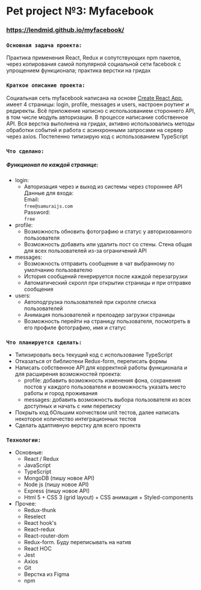 # Pet project №3: Myfacebook
### https://lendmid.github.io/myfacebook/

### `Основная задача проекта:`
Практика применения React, Redux и сопутствующих npm пакетов, через копирования самой популярной социальной сети facebook с упрощением функционала; практика верстки на гридах

### `Краткое описание проекта:`
Социальная сеть myfacebook написана на основе [Create React App](https://github.com/facebook/create-react-app), имеет 4 страницы: login, profile, messages и users, настроен роутинг и редиректы. Всё приложение написно с использованием стороннего API, в том числе модуль авторизации. В процессе написание собственное API. Вся верстка выполнена на гридах, активно использовались методы обработки событий и работа с асинхронными запросами на сервер через axios. Постепенно типизирую код с использованием TypeScript

### `Что сделано:`
##### Функционал по каждой странице:
* login:
    * Авторизация через и выход из системы через стороннее API <br/>
     Данные для входа:<br/> 
     Email: <br/>
     `free@samuraijs.com` <br/>
     Password: <br/>
     `free`
* profile:
    * Возможность обновить фотографию и статус у авторизованного пользователя 
    * Возможность добавить или удалить пост со стены. Стена общая для всех пользователей из-за ограничений API
* messages:
    * Возможность отправить сообщение в чат выбранному по умолчанию пользователю
    * История сообщений генерируется после каждой перезагрузки
    * Автоматический скролл при открытии страницы и при отправке сообщения
* users:
    * Автоподгрузка пользователей при скролле списка пользователей 
    * Анимация пользователей и прелоадер загрузки страницы
    * Возможность перейти на страницу пользователя, посмотреть в его профиле фотографию, имя и статус
  
### `Что планируется сделать:`
* Типизировать весь текущий код с использование TypeScript
* Отказаться от библиотеки Redux-form, переписать формы
* Написать собственное API для корректной работы функционала и для расширения возможностей проекта:
    * profile: добавить возможность изменения фона, сохранения постов у каждого пользователя и возможность указать место работы и город проживания
    * messages: добавить возможность выбора пользователя из всех доступных и начать с ним переписку
* Покрыть код бОльшим колчеством unit тестов, далее написать некоторое количество интеграционных тестов
* Сделать адаптивную верстку для всего проекта

### `Технологии:`
- Основные:
    - React / Redux
    - JavaScript
    - TypeScript
    - MongoDB (пишу новое API)
    - Node js (пишу новое API)
    - Express (пишу новое API)
    - Html 5 + CSS 3 (grid layout) + CSS анимация + Styled-components
- Прочее:
    - Redux-thunk 
    - Reselect 
    - React hook's
    - React-redux
    - React-router-dom
    - Redux-form. Буду переписывать на натив
    - React HOC
    - Jest
    - Axios
    - Git 
    - Верстка из Figma
    - npm
